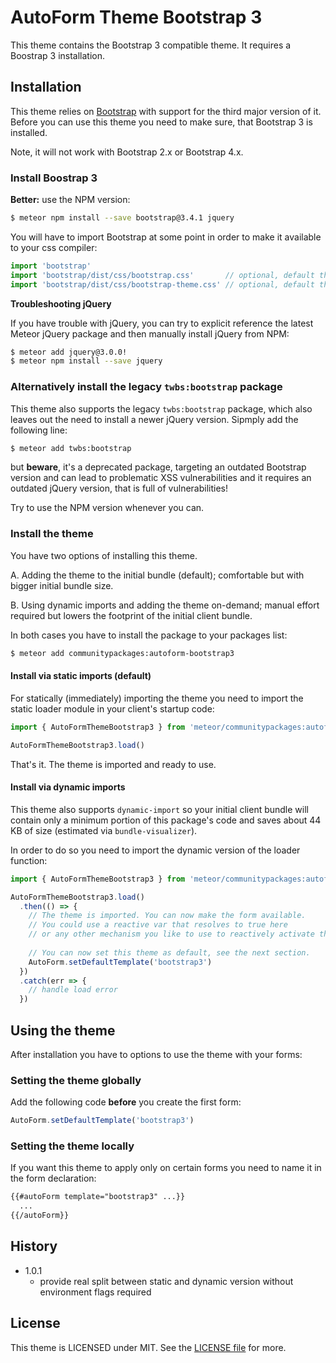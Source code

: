# AutoForm Theme Bootstrap 3

This theme contains the Bootstrap 3 compatible theme. It requires a Boostrap 3
installation.

## Installation

This theme relies on [Bootstrap](https://getbootstrap.com/) with support for the
third major version of it. Before you can use this theme you need to make sure, 
that Bootstrap 3 is installed.

Note, it will not work with Bootstrap 2.x or Bootstrap 4.x. 

### Install Boostrap 3

**Better:** use the NPM version:

```bash
$ meteor npm install --save bootstrap@3.4.1 jquery
```

You will have to import Bootstrap at some point in order to make it available
to your css compiler:

```javascript
import 'bootstrap'
import 'bootstrap/dist/css/bootstrap.css'       // optional, default theme
import 'bootstrap/dist/css/bootstrap-theme.css' // optional, default theme
```

**Troubleshooting jQuery**

If you have trouble with jQuery, you can try to explicit reference the latest
Meteor jQuery package and then manually install jQuery from NPM:

```bash
$ meteor add jquery@3.0.0!  
$ meteor npm install --save jquery  
```

### Alternatively install the legacy `twbs:bootstrap` package

This theme also supports the legacy `twbs:bootstrap` package, which also leaves
out the need to install a newer jQuery version. Sipmply add the following line:

```bash
$ meteor add twbs:bootstrap 
```

but **beware**, it's a deprecated package, targeting an outdated Bootstrap 
version and can lead to problematic XSS vulnerabilities and it requires an 
outdated jQuery version, that is full of vulnerabilities!

Try to use the NPM version whenever you can.
 
### Install the theme
 
You have two options of installing this theme.

A. Adding the theme to the initial bundle (default); comfortable but with bigger
   initial bundle size.

B. Using dynamic imports and adding the theme on-demand; manual effort required
   but lowers the footprint of the initial client bundle.
   
In both cases you have to install the package to your packages list:

```bash
$ meteor add communitypackages:autoform-bootstrap3
``` 


#### Install via static imports (default)

For statically (immediately) importing the theme you need to import the static 
loader module in your client's startup code:

```javascript
import { AutoFormThemeBootstrap3 } from 'meteor/communitypackages:autoform-booostrap3/static'

AutoFormThemeBootstrap3.load()
```

That's it. The theme is imported and ready to use.

#### Install via dynamic imports

This theme also supports `dynamic-import` so your initial client bundle will
contain only a minimum portion of this package's code and saves about 44 KB of
size (estimated via `bundle-visualizer`).

In order to do so you need to import the dynamic version of the loader function:

```javascript
import { AutoFormThemeBootstrap3 } from 'meteor/communitypackages:autoform-booostrap3/dynamic'

AutoFormThemeBootstrap3.load()
  .then(() => {
    // The theme is imported. You can now make the form available.
    // You could use a reactive var that resolves to true here
    // or any other mechanism you like to use to reactively activate the form.
    
    // You can now set this theme as default, see the next section.
    AutoForm.setDefaultTemplate('bootstrap3')
  })
  .catch(err => {
    // handle load error
  })
```

## Using the theme

After installation you have to options to use the theme with your forms:

### Setting the theme globally

Add the following code **before** you create the first form: 

```javascript
AutoForm.setDefaultTemplate('bootstrap3')
``` 

### Setting the theme locally

If you want this theme to apply only on certain forms you need to name it in the
form declaration:

```html
{{#autoForm template="bootstrap3" ...}}
  ...
{{/autoForm}}
```

## History

- 1.0.1
  - provide real split between static and dynamic version without environment
    flags required
  
## License
  
This theme is LICENSED under MIT. See the [LICENSE file](../LICENSE) for more. 
